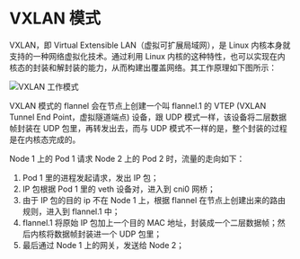 # VXLAN 模式

VXLAN，即 Virtual Extensible LAN（虚拟可扩展局域网），是 Linux 内核本身就支持的一种网络虚拟化技术。通过利用 Linux 内核的这种特性，也可以实现在内核态的封装和解封装的能力，从而构建出覆盖网络。其工作原理如下图所示：

![VXLAN 工作模式](https://s1.ax1x.com/2020/10/19/0vb7TJ.png)

VXLAN 模式的 flannel 会在节点上创建一个叫 flannel.1 的 VTEP (VXLAN Tunnel End Point，虚拟隧道端点) 设备，跟 UDP 模式一样，该设备将二层数据帧封装在 UDP 包里，再转发出去，而与 UDP 模式不一样的是，整个封装的过程是在内核态完成的。

Node 1 上的 Pod 1 请求 Node 2 上的 Pod 2 时，流量的走向如下：

1. Pod 1 里的进程发起请求，发出 IP 包；
2. IP 包根据 Pod 1 里的 veth 设备对，进入到 cni0 网桥；
3. 由于 IP 包的目的 ip 不在 Node 1 上，根据 flannel 在节点上创建出来的路由规则，进入到 flannel.1 中；
4. flannel.1 将原始 IP 包加上一个目的 MAC 地址，封装成一个二层数据帧；然后内核将数据帧封装进一个 UDP 包里；
5. 最后通过 Node 1 上的网关，发送给 Node 2；
